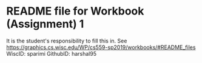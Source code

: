 # README file for Workbook (Assignment) 1

It is the student's responsibility to fill this in.
See <https://graphics.cs.wisc.edu/WP/cs559-sp2019/workbooks/#README_files>
WiscID: sparimi
GithubID: harshal95
